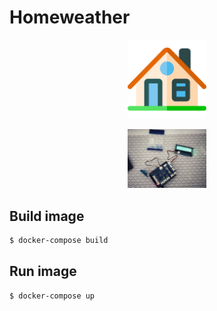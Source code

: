 # Homeweather

<p align="center">
    <img src="https://github.com/jprecigout/homeweather/blob/master/ui/src/assets/img/house.svg" width="25%">
</p>

<p align="center">
    <img src="https://github.com/jprecigout/homeweather/blob/master/img/sensor.jpeg" width="25%">
</p>

## Build image

```bash
$ docker-compose build
```

## Run image

```bash
$ docker-compose up
```
